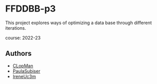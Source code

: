# FFDDBB-p3

This project explores ways of optimizing a data base through different iterations.

course: 2022-23
## Authors
- [CLopMan](https://github.com/CLopMan)
- [PaulaSubiser](https://github.com/PaulaSubiser)
- [IreneUc3m](https://github.com/IreneUc3m)
